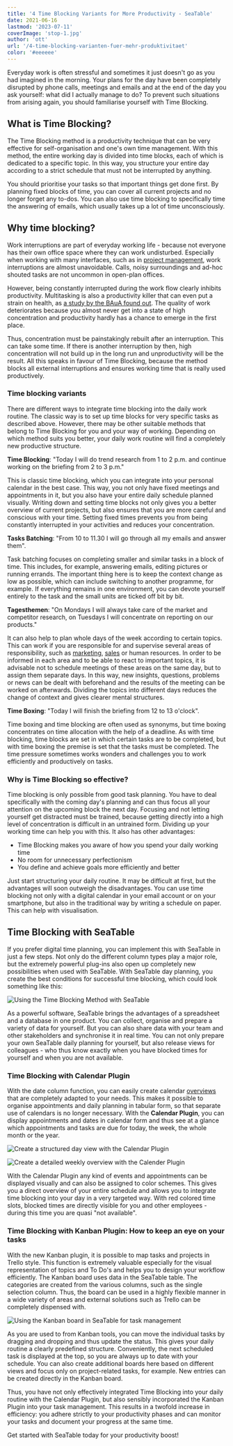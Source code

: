 ```yaml
---
title: '4 Time Blocking Variants for More Productivity - SeaTable'
date: 2021-06-16
lastmod: '2023-07-11'
coverImage: 'stop-1.jpg'
author: 'ott'
url: '/4-time-blocking-varianten-fuer-mehr-produktivitaet'
color: '#eeeeee'
---
```


Everyday work is often stressful and sometimes it just doesn't go as you had imagined in the morning. Your plans for the day have been completely disrupted by phone calls, meetings and emails and at the end of the day you ask yourself: what did I actually manage to do? To prevent such situations from arising again, you should familiarise yourself with Time Blocking.

## What is Time Blocking?

The Time Blocking method is a productivity technique that can be very effective for self-organisation and one's own time management. With this method, the entire working day is divided into time blocks, each of which is dedicated to a specific topic. In this way, you structure your entire day according to a strict schedule that must not be interrupted by anything.

You should prioritise your tasks so that important things get done first. By planning fixed blocks of time, you can cover all current projects and no longer forget any to-dos. You can also use time blocking to specifically time the answering of emails, which usually takes up a lot of time unconsciously.

## Why time blocking?

Work interruptions are part of everyday working life - because not everyone has their own office space where they can work undisturbed. Especially when working with many interfaces, such as in [project management](https://seatable.io/en/projektmanagement/), work interruptions are almost unavoidable. Calls, noisy surroundings and ad-hoc shouted tasks are not uncommon in open-plan offices.

However, being constantly interrupted during the work flow clearly inhibits productivity. Multitasking is also a productivity killer that can even put a strain on health, as [a study by the BAuA found out](https://www.baua.de/DE/Angebote/Publikationen/Praxis/A78.pdf?__blob=publicationFile&v). The quality of work deteriorates because you almost never get into a state of high concentration and productivity hardly has a chance to emerge in the first place.

Thus, concentration must be painstakingly rebuilt after an interruption. This can take some time. If there is another interruption by then, high concentration will not build up in the long run and unproductivity will be the result. All this speaks in favour of Time Blocking, because the method blocks all external interruptions and ensures working time that is really used productively.

### Time blocking variants

There are different ways to integrate time blocking into the daily work routine. The classic way is to set up time blocks for very specific tasks as described above. However, there may be other suitable methods that belong to Time Blocking for you and your way of working. Depending on which method suits you better, your daily work routine will find a completely new productive structure.

**Time Blocking**: "Today I will do trend research from 1 to 2 p.m. and continue working on the briefing from 2 to 3 p.m."

This is classic time blocking, which you can integrate into your personal calendar in the best case. This way, you not only have fixed meetings and appointments in it, but you also have your entire daily schedule planned visually. Writing down and setting time blocks not only gives you a better overview of current projects, but also ensures that you are more careful and conscious with your time. Setting fixed times prevents you from being constantly interrupted in your activities and reduces your concentration.

**Tasks Batching**: "From 10 to 11.30 I will go through all my emails and answer them".

Task batching focuses on completing smaller and similar tasks in a block of time. This includes, for example, answering emails, editing pictures or running errands. The important thing here is to keep the context change as low as possible, which can include switching to another programme, for example. If everything remains in one environment, you can devote yourself entirely to the task and the small units are ticked off bit by bit.

**Tagesthemen**: "On Mondays I will always take care of the market and competitor research, on Tuesdays I will concentrate on reporting on our products."

It can also help to plan whole days of the week according to certain topics. This can work if you are responsible for and supervise several areas of responsibility, such as [marketing](https://seatable.io/en/marketing/), [sales](https://seatable.io/en/vertrieb/) or human resources. In order to be informed in each area and to be able to react to important topics, it is advisable not to schedule meetings of these areas on the same day, but to assign them separate days. In this way, new insights, questions, problems or news can be dealt with beforehand and the results of the meeting can be worked on afterwards. Dividing the topics into different days reduces the change of context and gives clearer mental structures.

**Time Boxing**: "Today I will finish the briefing from 12 to 13 o'clock".

Time boxing and time blocking are often used as synonyms, but time boxing concentrates on time allocation with the help of a deadline. As with time blocking, time blocks are set in which certain tasks are to be completed, but with time boxing the premise is set that the tasks must be completed. The time pressure sometimes works wonders and challenges you to work efficiently and productively on tasks.

### Why is Time Blocking so effective?

Time blocking is only possible from good task planning. You have to deal specifically with the coming day's planning and can thus focus all your attention on the upcoming block the next day. Focusing and not letting yourself get distracted must be trained, because getting directly into a high level of concentration is difficult in an untrained form. Dividing up your working time can help you with this. It also has other advantages:

- Time Blocking makes you aware of how you spend your daily working time
- No room for unnecessary perfectionism
- You define and achieve goals more efficiently and better

Just start structuring your daily routine. It may be difficult at first, but the advantages will soon outweigh the disadvantages. You can use time blocking not only with a digital calendar in your email account or on your smartphone, but also in the traditional way by writing a schedule on paper. This can help with visualisation.

## Time Blocking with SeaTable

If you prefer digital time planning, you can implement this with SeaTable in just a few steps. Not only do the different column types play a major role, but the extremely powerful plug-ins also open up completely new possibilities when used with SeaTable. With SeaTable day planning, you create the best conditions for successful time blocking, which could look something like this:

![Using the Time Blocking Method with SeaTable](images/Calendar-Basic-View.jpg)

As a powerful software, SeaTable brings the advantages of a spreadsheet and a database in one product. You can collect, organise and prepare a variety of data for yourself. But you can also share data with your team and other stakeholders and synchronise it in real time. You can not only prepare your own SeaTable daily planning for yourself, but also release views for colleagues - who thus know exactly when you have blocked times for yourself and when you are not available.

### Time Blocking with Calendar Plugin

With the date column function, you can easily create calendar [overviews](https://seatable.io/en/docs/handbuch/seatable-nutzen/ansichten/) that are completely adapted to your needs. This makes it possible to organise appointments and daily planning in tabular form, so that separate use of calendars is no longer necessary. With the **Calendar Plugin**, you can display appointments and dates in calendar form and thus see at a glance which appointments and tasks are due for today, the week, the whole month or the year.

![Create a structured day view with the Calendar Plugin](images/Daily-View.jpg)

![Create a detailed weekly overview with the Calender Plugin](images/Weekly-View.jpg)

With the Calendar Plugin any kind of events and appointments can be displayed visually and can also be assigned to color schemes. This gives you a direct overview of your entire schedule and allows you to integrate time blocking into your day in a very targeted way. With red colored time slots, blocked times are directly visible for you and other employees - during this time you are quasi "not available".

### Time Blocking with Kanban Plugin: How to keep an eye on your tasks

With the new Kanban plugin, it is possible to map tasks and projects in Trello style. This function is extremely valuable especially for the visual representation of topics and To Do's and helps you to design your workflow efficiently. The Kanban board uses data in the SeaTable table. The categories are created from the various columns, such as the single selection column. Thus, the board can be used in a highly flexible manner in a wide variety of areas and external solutions such as Trello can be completely dispensed with.

![Using the Kanban board in SeaTable for task management](images/Kanban.jpg)

As you are used to from Kanban tools, you can move the individual tasks by dragging and dropping and thus update the status. This gives your daily routine a clearly predefined structure. Conveniently, the next scheduled task is displayed at the top, so you are always up to date with your schedule. You can also create additional boards here based on different views and focus only on project-related tasks, for example. New entries can be created directly in the Kanban board.

Thus, you have not only effectively integrated Time Blocking into your daily routine with the Calendar Plugin, but also sensibly incorporated the Kanban Plugin into your task management. This results in a twofold increase in efficiency: you adhere strictly to your productivity phases and can monitor your tasks and document your progress at the same time.

Get started with SeaTable today for your productivity boost!
